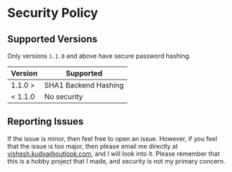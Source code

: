 # Security Policy

## Supported Versions

Only versions `1.1.0` and above have secure password hashing.

| Version         | Supported            |
| --------------- | -------------------- |
| 1.1.0 >         | SHA1 Backend Hashing |
| < 1.1.0         | No security          |

## Reporting Issues

If the issue is minor, then feel free to open an issue.
However, if you feel that the issue is too major, then please email me directly at vishesh.kudva@outlook.com, and I will look into it.
Please remember that this is a hobby project that I made, and security is not my primary concern.